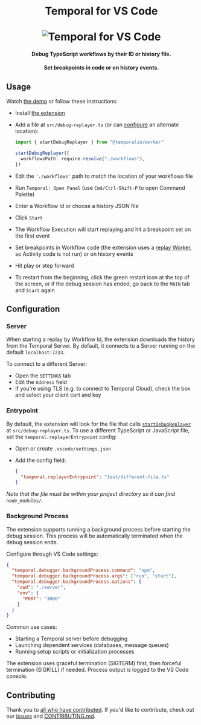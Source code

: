 <h1 align="center">
  Temporal for VS Code
  <br>
  <br>
    <img src="https://assets.temporal.io/w/vscode.png" alt="Temporal for VS Code">
  <br>
</h1>

<h4 align="center">Debug TypeScript workflows by their ID or history file.</h4>
<h4 align="center">Set breakpoints in code or on history events.</h4>

## Usage

Watch [the demo](https://www.youtube.com/watch?v=3IjQde9HMNY) or follow these instructions:

- Install [the extension](https://marketplace.visualstudio.com/items?itemName=temporal-technologies.temporalio)
- Add a file at `src/debug-replayer.ts` (or can [configure](#entrypoint) an alternate location):

  ```ts
  import { startDebugReplayer } from "@temporalio/worker"

  startDebugReplayer({
    workflowsPath: require.resolve("./workflows"),
  })
  ```

- Edit the `'./workflows'` path to match the location of your workflows file
- Run `Temporal: Open Panel` (use `Cmd/Ctrl-Shift-P` to open Command Palette)
- Enter a Workflow Id or choose a history JSON file
- Click `Start`
- The Workflow Execution will start replaying and hit a breakpoint set on the first event
- Set breakpoints in Workflow code (the extension uses a [replay Worker](https://typescript.temporal.io/api/classes/worker.Worker#runreplayhistory), so Activity code is not run) or on history events
- Hit play or step forward
- To restart from the beginning, click the green restart icon at the top of the screen, or if the debug session has ended, go back to the `MAIN` tab and `Start` again

## Configuration

### Server

When starting a replay by Workflow Id, the extension downloads the history from the Temporal Server. By default, it connects to a Server running on the default `localhost:7233`.

To connect to a different Server:

- Open the `SETTINGS` tab
- Edit the `Address` field
- If you're using TLS (e.g. to connect to Temporal Cloud), check the box and select your client cert and key

### Entrypoint

By default, the extension will look for the file that calls [`startDebugReplayer`](https://typescript.temporal.io/api/namespaces/worker#startdebugreplayer) at `src/debug-replayer.ts`. To use a different TypeScript or JavaScript file, set the `temporal.replayerEntrypoint` config:

- Open or create `.vscode/settings.json`
- Add the config field:

  ```json
  {
    "temporal.replayerEntrypoint": "test/different-file.ts"
  }
  ```

_Note that the file must be within your project directory so it can find `node_modules/`._

### Background Process

The extension supports running a background process before starting the debug session. This process will be automatically terminated when the debug session ends.

Configure through VS Code settings:

```json
{
  "temporal.debugger.backgroundProcess.command": "npm",
  "temporal.debugger.backgroundProcess.args": ["run", "start"],
  "temporal.debugger.backgroundProcess.options": {
    "cwd": "./server",
    "env": {
      "PORT": "3000"
    }
  }
}
```

Common use cases:

- Starting a Temporal server before debugging
- Launching dependent services (databases, message queues)
- Running setup scripts or initialization processes

The extension uses graceful termination (SIGTERM) first, then forceful termination (SIGKILL) if needed. Process output is logged to the VS Code console.

## Contributing

Thank you to [all who have contributed](https://github.com/temporalio/vscode-debugger-extension/graphs/contributors). If you'd like to contribute, check out our [issues](https://github.com/temporalio/vscode-debugger-extension/issues) and [CONTRIBUTING.md](https://github.com/temporalio/vscode-debugger-extension/blob/main/CONTRIBUTING.md).
